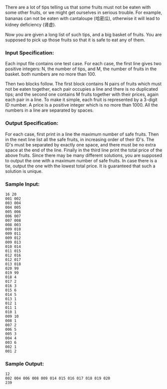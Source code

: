 <!-- Title
Safe Fruit (35)
-->
There are a lot of tips telling us that some fruits must not be eaten with
some other fruits, or we might get ourselves in serious trouble. For example,
bananas can not be eaten with cantaloupe (哈密瓜), otherwise it will lead to
kidney deficiency (肾虚).

Now you are given a long list of such tips, and a big basket of fruits. You
are supposed to pick up those fruits so that it is safe to eat any of them.

### Input Specification:

Each input file contains one test case. For each case, the first line gives
two positive integers: N, the number of tips, and M, the number of fruits in
the basket. both numbers are no more than 100.

Then two blocks follow. The first block contains N pairs of fruits which must
not be eaten together, each pair occupies a line and there is no duplicated
tips; and the second one contains M fruits together with their prices, again
each pair in a line. To make it simple, each fruit is represented by a 3-digit
ID number. A price is a positive integer which is no more than 1000. All the
numbers in a line are separated by spaces.

### Output Specification:

For each case, first print in a line the maximum number of safe fruits. Then
in the next line list all the safe fruits, in increasing order of their ID's.
The ID's must be separated by exactly one space, and there must be no extra
space at the end of the line. Finally in the third line print the total price
of the above fruits. Since there may be many different solutions, you are
supposed to output the one with a maximum number of safe fruits. In case there
is a tie, output the one with the lowest total price. It is guaranteed that
such a solution is unique.

### Sample Input:

    
    
    16 20
    001 002
    003 004
    004 005
    005 006
    006 007
    007 008
    008 003
    009 010
    009 011
    009 012
    009 013
    010 014
    011 015
    012 016
    012 017
    013 018
    020 99
    019 99
    018 4
    017 2
    016 3
    015 6
    014 5
    013 1
    012 1
    011 1
    010 1
    009 10
    008 1
    007 2
    006 5
    005 3
    004 4
    003 6
    002 1
    001 2
    

### Sample Output:

    
    
    12
    002 004 006 008 009 014 015 016 017 018 019 020
    239
    

